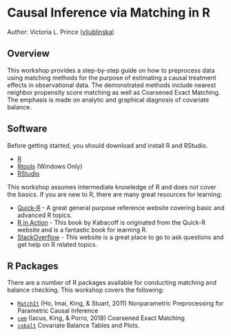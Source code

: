 # Causal Inference via Matching in R

Author: Victoria L. Prince ([vliublinska](https://github.com/vliublinska))

## Overview

This workshop provides a step-by-step guide on how to preprocess data using matching methods for the purpose
of estimating a causal treatment effects in observational data. The demonstrated methods include nearest neighbor propensity score matching as well as Coarsened Exact Matching. The emphasis is made on analytic and graphical diagnosis of covariate balance. 

## Software

Before getting started, you should download and install R and RStudio.

* [R](http://cran.r-project.org)
* [Rtools](http://cran.r-project.org/bin/windows/Rtools/) (Windows Only)
* [RStudio](http://www.rstudio.com/ide/download/desktop)

This workshop assumes intermediate knowledge of R and does not cover the basics. If you are new to R, there are many great resources for learning:

* [Quick-R](http://statmethods.net/) - A great general purpose reference website covering basic and advanced R topics.
* [R in Action](http://www.manning.com/kabacoff/) - This book by Kabacoff is originated from the Quick-R website and is a fantastic book for learning R.
* [StackOverflow](http://stackoverflow.com/tags/R) - This website is a great place to go to ask questions and get help on R related topics.

## R Packages

There are a number of R packages available for conducting matching and balance checking. This workshop covers the following:

* [`MatchIt`](http://gking.harvard.edu/gking/matchit) (Ho, Imai, King, & Stuart, 2011) Nonparametric Preprocessing for Parametric Causal Inference
* [`cem`](https://gking.harvard.edu/files/gking/files/jss-paper.pdf) (Iacus, King, & Porro, 2018) Coarsened Exact Matching
* [`cobalt`](https://cran.r-project.org/web/packages/cobalt/vignettes/cobalt_A0_basic_use.html) Covariate Balance Tables and Plots.
